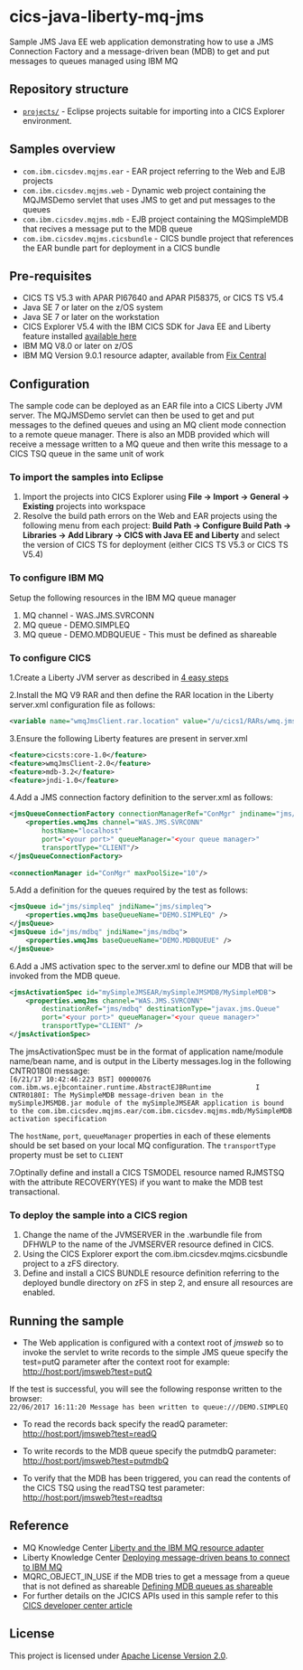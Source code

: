 cics-java-liberty-mq-jms
================
Sample JMS Java EE web application demonstrating how to use a JMS Connection Factory and a message-driven bean (MDB) to get and put messages to queues managed using IBM MQ


## Repository structure

* [`projects/`](projects) - Eclipse projects suitable for importing into a CICS Explorer environment.

## Samples overview

* `com.ibm.cicsdev.mqjms.ear` - EAR project referring to the Web and EJB projects
* `com.ibm.cicsdev.mqjms.web` - Dynamic web project containing the MQJMSDemo servlet that uses JMS to get and put messages to the queues
* `com.ibm.cicsdev.mqjms.mdb` - EJB project containing the MQSimpleMDB that recives a message put to the MDB queue
* `com.ibm.cicsdev.mqjms.cicsbundle` - CICS bundle project that references the EAR bundle part for deployment in a CICS bundle





## Pre-requisites

* CICS TS V5.3 with APAR PI67640 and APAR PI58375, or CICS TS V5.4
* Java SE 7 or later on the z/OS system
* Java SE 7 or later on the workstation
* CICS Explorer V5.4 with the IBM CICS SDK for Java EE and Liberty feature installed [available here](https://developer.ibm.com/mainframe/products/downloads)
* IBM MQ V8.0 or later on z/OS
* IBM MQ Version 9.0.1 resource adapter, available from [Fix Central](http://www-01.ibm.com/support/docview.wss?uid=swg21633761) 

## Configuration

The sample code can be deployed as an EAR file into a CICS Liberty JVM server. The MQJMSDemo servlet can then be used to get and put messages to the defined queues and using an MQ client mode connection to a remote queue manager. There is also an MDB provided which will receive a message written to a MQ queue and then write this message to a CICS TSQ queue in the same unit of work




### To import the samples into Eclipse

1. Import the projects into CICS Explorer using **File -> Import -> General -> Existing** projects into workspace
1. Resolve the build path errors on the Web and EAR projects using the following menu from each project: **Build Path -> Configure Build Path -> Libraries -> Add Library -> CICS with Java EE and Liberty** and select the version of CICS TS for deployment (either CICS TS V5.3 or CICS TS V5.4)

### To configure IBM MQ
Setup the following resources in the IBM MQ queue manager

 1. MQ channel - WAS.JMS.SVRCONN
 1. MQ queue - DEMO.SIMPLEQ 
 1. MQ queue - DEMO.MDBQUEUE - This must be defined as shareable

### To configure CICS
1.Create a Liberty JVM server as described in [4 easy steps](https://developer.ibm.com/cics/2015/06/04/starting-a-cics-liberty-jvm-server-in-4-easy-steps/)

2.Install the MQ V9 RAR and then define the RAR location in the Liberty server.xml configuration file as follows:
 ```xml
<variable name="wmqJmsClient.rar.location" value="/u/cics1/RARs/wmq.jmsra.rar"/>
```

3.Ensure the following Liberty features are present in server.xml
 ```xml
<feature>cicsts:core-1.0</feature>
<feature>wmqJmsClient-2.0</feature>
<feature>mdb-3.2</feature>
<feature>jndi-1.0</feature>
```
4.Add a JMS connection factory definition to the server.xml as follows:
```xml
<jmsQueueConnectionFactory connectionManagerRef="ConMgr" jndiname="jms/qcf1">
    <properties.wmqJms channel="WAS.JMS.SVRCONN" 
        hostName="localhost" 
        port="<your port>" queueManager="<your queue manager>" 
        transportType="CLIENT"/>
</jmsQueueConnectionFactory>
    
<connectionManager id="ConMgr" maxPoolSize="10"/>  
```
5.Add a definition for the queues required by the test as follows:
```xml
<jmsQueue id="jms/simpleq" jndiName="jms/simpleq">
    <properties.wmqJms baseQueueName="DEMO.SIMPLEQ" />
</jmsQueue>
<jmsQueue id="jms/mdbq" jndiName="jms/mdbq">
    <properties.wmqJms baseQueueName="DEMO.MDBQUEUE" />
</jmsQueue>  
```
6.Add a JMS activation spec to the server.xml to define our MDB that will be invoked from the MDB queue. 
        
```xml
<jmsActivationSpec id="mySimpleJMSEAR/mySimpleJMSMDB/MySimpleMDB">
    <properties.wmqJms channel="WAS.JMS.SVRCONN"
        destinationRef="jms/mdbq" destinationType="javax.jms.Queue"
        port="<your port>" queueManager="<your queue manager>"
        transportType="CLIENT" />
</jmsActivationSpec>
```

The jmsActivationSpec must be in the format of application name/module name/bean name, and is output in the Liberty messages.log in the following CNTR0180I message:  
`[6/21/17 10:42:46:223 BST] 00000076 com.ibm.ws.ejbcontainer.runtime.AbstractEJBRuntime           I CNTR0180I: The MySimpleMDB message-driven bean in the mySimpleJMSMDB.jar module of the mySimpleJMSEAR application is bound to the com.ibm.cicsdev.mqjms.ear/com.ibm.cicsdev.mqjms.mdb/MySimpleMDB activation specification`    

The `hostName`, `port`, `queueManager` properties in each of these elements should be set based on your local MQ configuration. The `transportType` property must be set to `CLIENT`


7.Optinally define and install a CICS TSMODEL resource named RJMSTSQ with the attribute RECOVERY(YES) if you want to make the MDB test transactional.


 

### To deploy the sample into a CICS region 
1. Change the name of the JVMSERVER in the .warbundle file from DFHWLP to the name of the JVMSERVER resource defined in CICS. 
1. Using the CICS Explorer export the com.ibm.cicsdev.mqjms.cicsbundle project to a zFS directory. 
1. Define and install a CICS BUNDLE resource definition referring to the deployed bundle directory on zFS in step 2, and ensure all resources are enabled. 

## Running the sample


* The Web application is configured with a context root of *jmsweb* so to invoke the servlet to write records to the simple JMS queue specify the test=putQ parameter after the context root for example:
[http://host:port/jmsweb?test=putQ](http://host:port/jmsweb?test=putq)  

If the test is successful, you will see the following response written to the browser:  
`22/06/2017 16:11:20 Message has been written to queue:///DEMO.SIMPLEQ`

* To read the records back specify the readQ parameter:
[http://host:port/jmsweb?test=readQ](http://host:port/jmsweb?test=readq)

* To write records to the MDB queue specify the putmdbQ parameter:
[http://host:port/jmsweb?test=putmdbQ](http://host:port/jmsweb?test=putmdbq)  

* To verify that the MDB has been triggered, you can read the contents of the CICS TSQ using the readTSQ test parameter:
[http://host:port/jmsweb?test=readtsq](http://host:port/jmsweb?test=readtsq)


## Reference
*  MQ Knowledge Center [Liberty and the IBM MQ resource adapter](https://www.ibm.com/support/knowledgecenter/en/SSFKSJ_9.0.0/com.ibm.mq.dev.doc/q120040_.htm)
*  Liberty Knowledge Center [Deploying message-driven beans to connect to IBM MQ](https://www.ibm.com/support/knowledgecenter/en/SS7K4U_liberty/com.ibm.websphere.wlp.zseries.doc/ae/twlp_dep_msg_mdbwmq.html)
*  MQRC_OBJECT_IN_USE if the MDB tries to get a message from a queue that is not defined as shareable [Defining MDB queues as shareable](http://www-01.ibm.com/support/docview.wss?uid=swg21232930)
*  For further details on the JCICS APIs used in this sample refer to this [CICS developer center article](https://developer.ibm.com/cics/2017/02/27/jcics-the-java-api-for-cics/)



## License
This project is licensed under [Apache License Version 2.0](LICENSE).  



